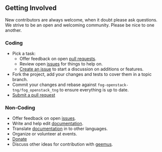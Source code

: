 ## Getting Involved

New contributors are always welcome, when it doubt please ask questions. We strive to be an open and welcoming community. Please be nice to one another.

### Coding

* Pick a task:
  * Offer feedback on open [pull requests](https://github.com/fog-openstack-tng/fog_openstack_tng/pulls).
  * Review open [issues](https://github.com/fog-openstack-tng/fog_openstack_tng/issues) for things to help on.
  * [Create an issue](https://github.com/fog-openstack-tng/fog_openstack_tng/issues/new) to start a discussion on additions or features.
* Fork the project, add your changes and tests to cover them in a topic branch.
* Commit your changes and rebase against `fog-openstack-tng/fog_openstack_tng` to ensure everything is up to date.
* [Submit a pull request](https://github.com/fog-openstack-tng/fog_openstack_tng/compare/)

### Non-Coding

* Offer feedback on open [issues](https://github.com/fog-openstack-tng/fog_openstack_tng/issues).
* Write and help edit [documentation](https://github.com/fog-openstack-tng/fog_openstack_tng.github.com).
* Translate [documentation](https://github.com/fog-openstack-tng/fog_openstack_tng.github.com) in to other languages.
* Organize or volunteer at events.
* [Donate](https://www.gittip.com/geemus/)
* Discuss other ideas for contribution with [geemus](mailto:geemus+fog@gmail.com).